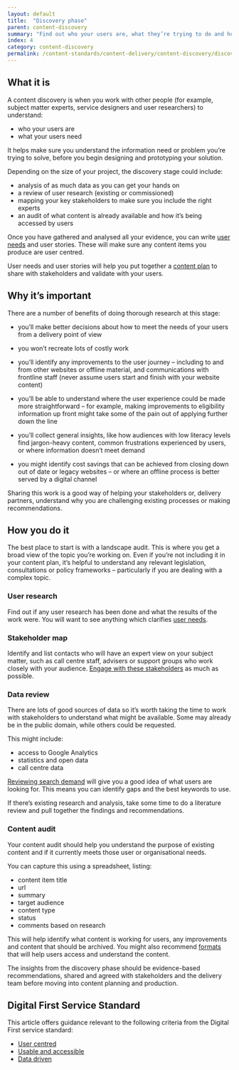 ```yaml
---
layout: default
title:  "Discovery phase"
parent: content-discovery
summary: "Find out who your users are, what they’re trying to do and how your content can support them."
index: 4
category: content-discovery
permalink: /content-standards/content-delivery/content-discovery/discovery-phase/
---
```


## What it is

A content discovery is when you work with other people (for example, subject matter experts, service designers and user researchers) to understand:
* who your users are
* what your users need

It helps make sure you understand the information need or problem you’re trying to solve, before you begin designing and prototyping your solution.

Depending on the size of your project, the discovery stage could include:

* analysis of as much data as you can get your hands on
* a review of user research (existing or commissioned)
* mapping your key stakeholders to make sure you include the right experts
* an audit of what content is already available and how it’s being accessed by users

Once you have gathered and analysed all your evidence, you can write [user needs](/content-standards/content-delivery/content-discovery/user-needs/) and user stories. These will make sure any content items you produce are user centred.

User needs and user stories will help you put together a [content plan](/content-standards/content-delivery/creating-content/creating-a-content-plan/) to share with stakeholders and validate with your users.

## Why it’s important

There are a number of benefits of doing thorough research at this stage:

* you’ll make better decisions about how to meet the needs of your users from a delivery point of view

* you won’t recreate lots of costly work

* you’ll identify any improvements to the user journey – including to and from other websites or offline material, and communications with frontline staff (never assume users start and finish with your website content)

* you’ll be able to understand where the user experience could be made more straightforward – for example, making improvements to eligibility information up front might take some of the pain out of applying further down the line

* you’ll collect general insights, like how audiences with low literacy levels find jargon-heavy content, common frustrations experienced by users, or where information doesn’t meet demand

* you might identify cost savings that can be achieved from closing down out of date or legacy websites – or where an offline process is better served by a digital channel

Sharing this work is a good way of helping your stakeholders or, delivery partners, understand why you are challenging existing processes or making recommendations.

## How you do it

The best place to start is with a landscape audit. This is where you get a broad view of the topic you’re working on. Even if you’re not including it in your content plan, it’s helpful to understand any relevant legislation, consultations or policy frameworks – particularly if you are dealing with a complex topic.

### User research

Find out if any user research has been done and what the results of the work were. You will want to see anything which clarifies [user needs](/content-standards/content-delivery/content-discovery/user-needs/).

### Stakeholder map

Identify and list contacts who will have an expert view on your subject matter, such as call centre staff, advisers or support groups who work closely with your audience. [Engage with these stakeholders](/content-standards/content-delivery/content-discovery/working-with-stakeholders/) as much as possible.

### Data review

There are lots of good sources of data so it’s worth taking the time to work with stakeholders to understand what might be available. Some may already be in the public domain, while others could be requested.

This might include:

* access to Google Analytics
* statistics and open data
* call centre data

[Reviewing search demand](/content-standards/content-delivery/creating-content/keyword-research/) will give you a good idea of what users are looking for. This means you can identify gaps and the best keywords to use.

If there’s existing research and analysis, take some time to do a literature review and pull together the findings and recommendations.

### Content audit

Your content audit should help you understand the purpose of existing content and if it currently meets those user or organisational needs.

You can capture this using a spreadsheet, listing:

* content item title
* url
* summary
* target audience
* content type
* status
* comments based on research

This will help identify what content is working for users, any improvements and content that should be archived. You might also recommend [formats](/content-standards/content-delivery/content-discovery/content-formats/) that will help users access and understand the content.

The insights from the discovery phase should be evidence-based recommendations, shared and agreed with stakeholders and the delivery team before moving into content planning and production.

## Digital First Service Standard

This article offers guidance relevant to the following criteria from the Digital First service standard:

* [User centred](/criterion/user-centred)
* [Usable and accessible](/criterion/usable-and-accessible)
* [Data driven](/criterion/data-driven)
